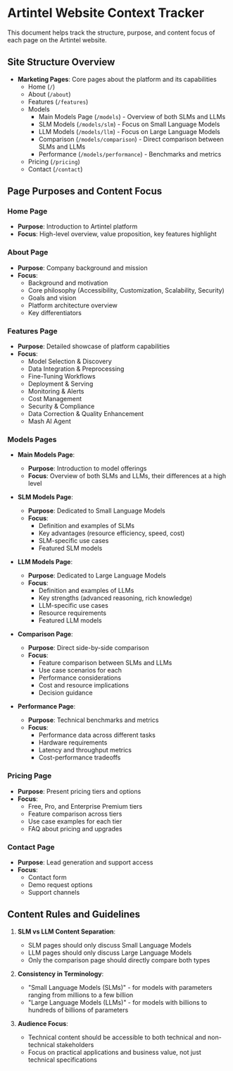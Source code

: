 # Artintel Website Context Tracker

This document helps track the structure, purpose, and content focus of each page on the Artintel website.

## Site Structure Overview

- **Marketing Pages**: Core pages about the platform and its capabilities
  - Home (`/`)
  - About (`/about`)
  - Features (`/features`)
  - Models
    - Main Models Page (`/models`) - Overview of both SLMs and LLMs
    - SLM Models (`/models/slm`) - Focus on Small Language Models
    - LLM Models (`/models/llm`) - Focus on Large Language Models
    - Comparison (`/models/comparison`) - Direct comparison between SLMs and LLMs
    - Performance (`/models/performance`) - Benchmarks and metrics
  - Pricing (`/pricing`)
  - Contact (`/contact`)

## Page Purposes and Content Focus

### Home Page
- **Purpose**: Introduction to Artintel platform
- **Focus**: High-level overview, value proposition, key features highlight

### About Page
- **Purpose**: Company background and mission
- **Focus**: 
  - Background and motivation
  - Core philosophy (Accessibility, Customization, Scalability, Security)
  - Goals and vision
  - Platform architecture overview
  - Key differentiators

### Features Page
- **Purpose**: Detailed showcase of platform capabilities
- **Focus**:
  - Model Selection & Discovery
  - Data Integration & Preprocessing
  - Fine-Tuning Workflows
  - Deployment & Serving
  - Monitoring & Alerts
  - Cost Management
  - Security & Compliance
  - Data Correction & Quality Enhancement
  - Mash AI Agent

### Models Pages
- **Main Models Page**:
  - **Purpose**: Introduction to model offerings
  - **Focus**: Overview of both SLMs and LLMs, their differences at a high level

- **SLM Models Page**:
  - **Purpose**: Dedicated to Small Language Models
  - **Focus**: 
    - Definition and examples of SLMs
    - Key advantages (resource efficiency, speed, cost)
    - SLM-specific use cases
    - Featured SLM models

- **LLM Models Page**:
  - **Purpose**: Dedicated to Large Language Models
  - **Focus**: 
    - Definition and examples of LLMs
    - Key strengths (advanced reasoning, rich knowledge)
    - LLM-specific use cases
    - Resource requirements
    - Featured LLM models

- **Comparison Page**:
  - **Purpose**: Direct side-by-side comparison
  - **Focus**: 
    - Feature comparison between SLMs and LLMs
    - Use case scenarios for each
    - Performance considerations
    - Cost and resource implications
    - Decision guidance

- **Performance Page**:
  - **Purpose**: Technical benchmarks and metrics
  - **Focus**: 
    - Performance data across different tasks
    - Hardware requirements
    - Latency and throughput metrics
    - Cost-performance tradeoffs

### Pricing Page
- **Purpose**: Present pricing tiers and options
- **Focus**:
  - Free, Pro, and Enterprise Premium tiers
  - Feature comparison across tiers
  - Use case examples for each tier
  - FAQ about pricing and upgrades

### Contact Page
- **Purpose**: Lead generation and support access
- **Focus**:
  - Contact form
  - Demo request options
  - Support channels

## Content Rules and Guidelines

1. **SLM vs LLM Content Separation**: 
   - SLM pages should only discuss Small Language Models
   - LLM pages should only discuss Large Language Models
   - Only the comparison page should directly compare both types

2. **Consistency in Terminology**:
   - "Small Language Models (SLMs)" - for models with parameters ranging from millions to a few billion
   - "Large Language Models (LLMs)" - for models with billions to hundreds of billions of parameters

3. **Audience Focus**:
   - Technical content should be accessible to both technical and non-technical stakeholders
   - Focus on practical applications and business value, not just technical specifications 